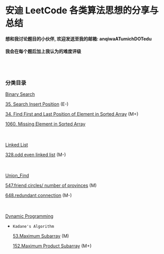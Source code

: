 # 安迪 LeetCode 各类算法思想的分享与总结

#### <b/>想和我讨论题目的小伙伴, 欢迎发送至我的邮箱: anqiwaATumichDOTedu</b>

#### <b/>我会在每个题后加上我认为的难度评级</b>
<br/><br/>

### <b/>分类目录</b>
[Binary Search](https://gitlab.eecs.umich.edu/anqiwa/myleetcodesolu/-/tree/master/Binary%20Search)

[35. Search Insert Position](https://gitlab.eecs.umich.edu/anqiwa/myleetcodesolu/-/tree/master/Binary%20Search/35.%20Search%20Insert%20Position) (E-)

[34. Find First and Last Position of Element in Sorted Array](https://gitlab.eecs.umich.edu/anqiwa/myleetcodesolu/-/tree/master/Binary%20Search/34.%20Find%20First%20and%20Last%20Position%20of%20Element%20in%20Sorted%20Array) (M+)

[1060. Missing Element in Sorted Array]()

<br/> </br>
[Linked List](https://gitlab.eecs.umich.edu/anqiwa/myleetcodesolu/-/tree/master/Linked%20List)

[328.odd even linked list](https://gitlab.eecs.umich.edu/anqiwa/myleetcodesolu/-/tree/master/Linked%20List/328%20odd%20even%20Linked%20List) (M-)



<br/></br>
[Union_Find](https://gitlab.eecs.umich.edu/anqiwa/myleetcodesolu/-/tree/master/Union_Find)

[547.friend circles/ number of provinces](https://gitlab.eecs.umich.edu/anqiwa/myleetcodesolu/-/tree/master/Union_Find/547.Friend-Circles) (M)

[648.redundant connection](https://gitlab.eecs.umich.edu/anqiwa/myleetcodesolu/-/tree/master/Union_Find/684.Redundant-Connection) (M-)

<br/> </br>
[Dynamic Programming](https://gitlab.eecs.umich.edu/anqiwa/myleetcodesolu/-/tree/master/Dynamic%20Programming)

- ```Kadane's Algorithm```

  [53.Maximum Subarray](https://gitlab.eecs.umich.edu/anqiwa/myleetcodesolu/-/tree/master/Dynamic%20Programming/53.%20max%20subarray) (M)

  [152.Maximum Product Subarray](https://gitlab.eecs.umich.edu/anqiwa/myleetcodesolu/-/tree/master/Dynamic%20Programming/152%20max%20product%20subarray) (M+)